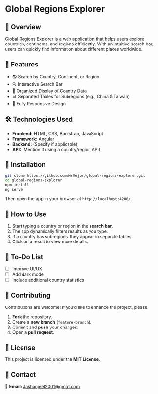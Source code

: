 # Global Regions Explorer

## 📌 Overview
Global Regions Explorer is a web application that helps users explore countries, continents, and regions efficiently. With an intuitive search bar, users can quickly find information about different places worldwide.

## 🚀 Features
- 🌎 Search by Country, Continent, or Region
- 🔍 Interactive Search Bar
- 📌 Organized Display of Country Data
- 📊 Separated Tables for Subregions (e.g., China & Taiwan)
- 📱 Fully Responsive Design

## 🛠️ Technologies Used
- **Frontend:** HTML, CSS, Bootstrap, JavaScript
- **Framework:** Angular
- **Backend:** (Specify if applicable)
- **API:** (Mention if using a country/region API)

## 📂 Installation
```sh
git clone https://github.com/MrMejor/global-regions-explorer.git
cd global-regions-explorer
npm install
ng serve
```
Then open the app in your browser at `http://localhost:4200/`.

## 🎯 How to Use
1. Start typing a country or region in the **search bar**.
2. The app dynamically filters results as you type.
3. If a country has subregions, they appear in separate tables.
4. Click on a result to view more details.

## 📝 To-Do List
- [ ] Improve UI/UX
- [ ] Add dark mode
- [ ] Include additional country statistics

## 🤝 Contributing
Contributions are welcome! If you’d like to enhance the project, please:
1. **Fork** the repository.
2. Create a **new branch** (`feature-branch`).
3. Commit and **push** your changes.
4. Open a **pull request**.

## 📄 License
This project is licensed under the **MIT License**.

## 📧 Contact
📩 **Email:** Jashanjeet2001@gmail.com


